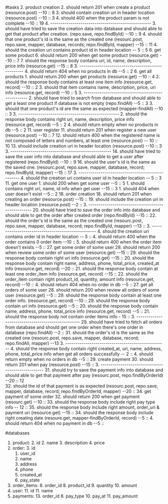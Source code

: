 #tasks
2. product creation
	2. should return 201 when create a product  (resource.post)  --10 :: 8
	3. should contain creation uri in header location (resource.post) --10 :: 3
	4. should 400 when the product param is not complete --10 :: 19
	4. --------------------------------------------------
	3. should have tried to save the creation data into database and should able to get that product after creation. (repo.save, repo.findById) --10 :: 9
	4. should that one product's id is the same as the created one (resourc.post, repo.save, mapper, database, records; repo.findById, mapper) --15 :: 11
	4. should the creation uri contains product id in header location -- 5 :: 5
6. get some product
	6. should return 200 when get some product (resource.get) --10 :: 7
	7. should the response body contains uri, id, name, description, price info (resource.get) --15 :: 8
	3. --------------------------------------------------
	4. should return 404 when no products in db --5 :: 2
6. get all products
	1. should return 200 when get products (resource.get) --10 :: 4
	2. should the response body contains at least  one item info (resource.get, record) --10 :: 2
	3. should that item contains name, description, price, uri info (resource.get, record) --10 :: 5
	3. --------------------------------------------------
	2. should have tried to search from database and should able to get a least one product if database is not empty (repo.findAll) --5 :: 3
	3. should that one product's id are the same as expected (mapper-findAll) --10 :: 3
	3. --------------------------------------------------
	2. should the response body contains right uri, name, description, price info (resource.get, record) --5 :: 2
	4. should return empty when no products in db --5 :: 2
11. user register
	11. should return 201 when register a new user (resource.post) --10 :: 7
	12. should return 400 when the registered name is not composed of letters and numbers, at least one (resource.post) -- 10 :: 10
	13. should include creation uri in header location (resource.post) --10 :: 3
	3. --------------------------------------------------
	14. should have tried to save the user info into database and should able to get a user after registered (repo.findById) --10 :: 9
	16. should the user's id is the same as the saved one. (resourc.post, repo.save, mapper, database, record; repo.findById, mapper) --15 :: 17
	3. -------------------------------------------------
	4. should the creation uri contains user id in header location -- 5 :: 3
11. get one user
    1. should 200 when get some user --5 :: 5
    1. should contains right uri, name, id info when get user --15 :: 3
    1. should 404 when user doesn't exist --5 :: 2
18. order creation
	18. should return 201 when creating an order (resource.post) --15 ::
	19. should include the creation uri in header location (resource.post) --2 ::
	3. --------------------------------------------------
	20. should have tried to save the order info into database and should able to get the order after created order (repo.findById) --15 ::
	22. should the order's id is the same as the created one (resourc.post, repo.save, mapper, database, record; repo.findById, mapper) --13 ::
	3. --------------------------------------------------
	4. should the creation uri contains order id in header location -- 5 ::
	4. should return 400 when the order contains 0 order item --10 ::
	5. should return 400 when the order item doesn't exists --5 ::
27. get some order of some user
	28. should return 200 when review some order of some user (resource.get) --15 ::
	29. should the response body contain right uri info (resource.get) --15 ::
 	20. should the response body contain right name, address, phone, total\_price, created\_at info (resource.get, record) --20 ::
 	21. should the response body contain at least one order_item info (resource.get, record) --15 ::
 	22. should the order\_item contain right product_id, quantity, amount info (resource.get, record) --10 ::
	4. should return 404 when no order in db --5 ::
27. get all orders of some user
	28. should return 200 when review all orders of some user (resource.get) --5 ::
	29. should the response body contain at least one order info. (resource.get, record)  --10 ::
	29. should the response body contain uri info (resource.get) --5 :: 
 	20. should the response body contain name, address, phone, total\_price info (resource.get, record) --5 ::
 	21. should the response body not contain order items info - 15 ::
	3. --------------------------------------------------
	29. should have tried to fetch all orders from database and should get one order when there's one order in database (repo.findAll) --2 :: 
	31. should the order's id is the same as the created one (resourc.post, repo.save, mapper, database, record; repo.findAll, mapper) --13
	3. --------------------------------------------------
	4. should the response body contain right created\_at, uri, name, address, phone, total\_price info when get all orders successfully -- 2 ::
	4. should return empty when no orders in db --5 ::
29. create payment
	30. should return 201 when pay (resource.post) --15 ::
	3. --------------------------------------------------
	31. should try to save the payment info into database and should able to get that payment after pay (resourc.post, repo.findByOrderId) --20 :: 12  
	32. should the id of that payment is as expected (resourc.post, repo.save, mapper, database, record; repo.findByOrderId, mapper) --20 ::
34. get payment of some order
	32. should return 200 when get payment (resourc.get) --10 ::
	33. should the response body include right pay type info -- 12 ::
	35. should the response body include right amount, order_uri & payment uri (resource.get) --15 ::
	34. should the response body include right creating date (resoure.get, mapper-findByOrderId, record) --5 ::
	4. should return 404 when no payment in db --5 ::

#databases
1. product: 
	2. id
	2. name
	3. description
	4. price
2. order:
	3. 	id
	1. user_id
	3. name
	4. address
	5. phone
	7. created_at
	9. pay_state
7. order_items:
	8. order_id
	8. product_id
	9. quantity
	10. amount
10. user:
	11. id
	11. name
12. payments:
	13. order_id
	8. pay_type
	10. pay_at
	11. pay_amount


	



